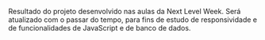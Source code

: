 Resultado do projeto desenvolvido nas aulas da Next Level Week.
Será atualizado com o passar do tempo, para fins de estudo de responsividade e de funcionalidades de JavaScript e de banco de dados.
